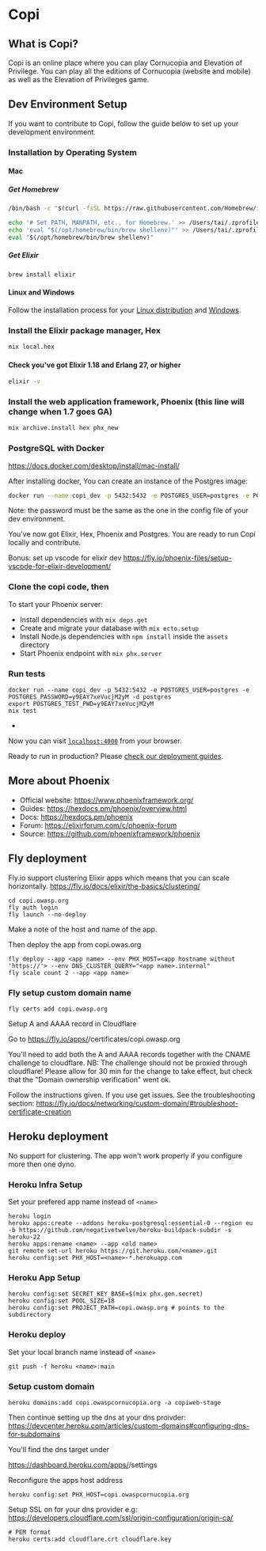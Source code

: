 # Copi

## What is Copi?

Copi is an online place where you can play Cornucopia and Elevation of Privilege. You can play all the editions of Cornucopia  (website and mobile) as well as the Elevation of Privileges game.


## Dev Environment Setup

If you want to contribute to Copi, follow the guide below to set up your development environment.

### Installation by Operating System
#### Mac

##### Get Homebrew

```bash
/bin/bash -c "$(curl -fsSL https://raw.githubusercontent.com/Homebrew/install/HEAD/install.sh)"

echo '# Set PATH, MANPATH, etc., for Homebrew.' >> /Users/tai/.zprofile
echo 'eval "$(/opt/homebrew/bin/brew shellenv)"' >> /Users/tai/.zprofile
eval "$(/opt/homebrew/bin/brew shellenv)"
```

##### Get Elixir
```bash
brew install elixir
```

#### Linux and Windows
Follow the installation process for your [Linux distribution](https://elixir-lang.org/install.html#gnulinux) and [Windows](https://elixir-lang.org/install.html#windows).

### Install the Elixir package manager, Hex
```bash
mix local.hex
```

#### Check you've got Elixir 1.18 and Erlang 27, or higher
```bash
elixir -v
```

### Install the web application framework, Phoenix (this line will change when 1.7 goes GA)
```bash
mix archive.install hex phx_new
```

### PostgreSQL with Docker
https://docs.docker.com/desktop/install/mac-install/

After installing docker, You can create an instance of the Postgres image:
```bash
docker run --name copi_dev -p 5432:5432 -e POSTGRES_USER=postgres -e POSTGRES_PASSWORD=y9EAY7xeVucjM2yM -d postgres
```
Note: the password must be the same as the one in the config file of your dev environment.

You've now got Elixir, Hex, Phoenix and Postgres. You are ready to run Copi locally and contribute.

Bonus: set up vscode for elixir dev https://fly.io/phoenix-files/setup-vscode-for-elixir-development/

### Clone the copi code, then
To start your Phoenix server:

  * Install dependencies with `mix deps.get`
  * Create and migrate your database with `mix ecto.setup`
  * Install Node.js dependencies with `npm install` inside the `assets` directory
  * Start Phoenix endpoint with `mix phx.server`

### Run tests

    docker run --name copi_dev -p 5432:5432 -e POSTGRES_USER=postgres -e POSTGRES_PASSWORD=y9EAY7xeVucjM2yM -d postgres
    export POSTGRES_TEST_PWD=y9EAY7xeVucjM2yM
    mix test
  *

Now you can visit [`localhost:4000`](http://localhost:4000) from your browser.

Ready to run in production? Please [check our deployment guides](https://hexdocs.pm/phoenix/deployment.html).

## More about Phoenix

  * Official website: https://www.phoenixframework.org/
  * Guides: https://hexdocs.pm/phoenix/overview.html
  * Docs: https://hexdocs.pm/phoenix
  * Forum: https://elixirforum.com/c/phoenix-forum
  * Source: https://github.com/phoenixframework/phoenix

## Fly deployment

Fly.io support clustering Elixir apps which means that you can scale horizontally. https://fly.io/docs/elixir/the-basics/clustering/

    cd copi.owasp.org
    fly auth login
    fly launch --no-deploy

Make a note of the host and name of the app.

Then deploy the app from copi.owas.org

    fly deploy --app <app name> --env PHX_HOST=<app hostname without 'https://'> --env DNS_CLUSTER_QUERY="<app name>.internal"
    fly scale count 2 --app <app name>

### Fly setup custom domain name

    fly certs add copi.owasp.org

Setup A and AAAA record in Cloudflare

Go to https://fly.io/apps/<app name>/certificates/copi.owasp.org

You'll need to add both the A and AAAA records together with the CNAME challenge to cloudflare.
NB: The challenge should not be proxied through cloudflare!
Please allow for 30 min for the change to take effect, but check that the "Domain ownership verification" went ok. 

Follow the instructions given.
If you use get issues. See the troubleshooting section: https://fly.io/docs/networking/custom-domain/#troubleshoot-certificate-creation

## Heroku deployment

No support for clustering. The app won't work properly if you configure more then one dyno.

### Heroku Infra Setup

Set your prefered app name instead of `<name>`

    heroku login
    heroku apps:create --addons heroku-postgresql:essential-0 --region eu -b https://github.com/negativetwelve/heroku-buildpack-subdir -s heroku-22
    heroku apps:rename <name> --app <old name>
    git remote set-url heroku https://git.heroku.com/<name>.git
    heroku config:set PHX_HOST=<name>-*.herokuapp.com


### Heroku App Setup

    heroku config:set SECRET_KEY_BASE=$(mix phx.gen.secret)
    heroku config:set POOL_SIZE=18
    heroku config:set PROJECT_PATH=copi.owasp.org # points to the subdirectory

### Heroku deploy

Set your local branch name instead of `<name>`

    git push -f heroku <name>:main
    
### Setup custom domain

    heroku domains:add copi.owaspcornucopia.org -a copiweb-stage

Then continue setting up the dns at your dns proivder: https://devcenter.heroku.com/articles/custom-domains#configuring-dns-for-subdomains

You'll find the dns target under

https://dashboard.heroku.com/apps/<name>/settings

Reconfigure the apps host address

    heroku config:set PHX_HOST=copi.owaspcornucopia.org


Setup SSL on for your dns provider e.g: https://developers.cloudflare.com/ssl/origin-configuration/origin-ca/

    # PEM format
    heroku certs:add cloudflare.crt cloudflare.key